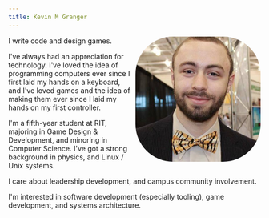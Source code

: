 ```yaml
---
title: Kevin M Granger
---
```


<img class="face" alt="A picture of Kevin Granger" src="/img/kevin_granger.jpg">

I write code and design games.

I've always had an appreciation for technology. I've loved the idea of programming computers ever since I first laid my hands on a keyboard, and I've loved games and the idea of making them ever since I laid my hands on my first controller.

I'm a fifth-year student at RIT, majoring in Game Design &amp; Development, and minoring in Computer Science. I've got a strong background in physics, and Linux / Unix systems.

I care about leadership development, and campus community involvement.

I'm interested in software development (especially tooling), game development, and systems architecture.

<style>
.face {
    width: 250px;
    border-radius: 30%;
    margin-left: 2%;
    margin-bottom: 4%;
    margin-bottom: 2%;
}

@media print, screen and (min-width: 560px) {
    .face {
        float: right;
    }
}

@media print, screen and (max-width: 560px) {
    .face {
        float: none;
        margin-left: auto;
        margin-right: auto;
    }
}
</style>
